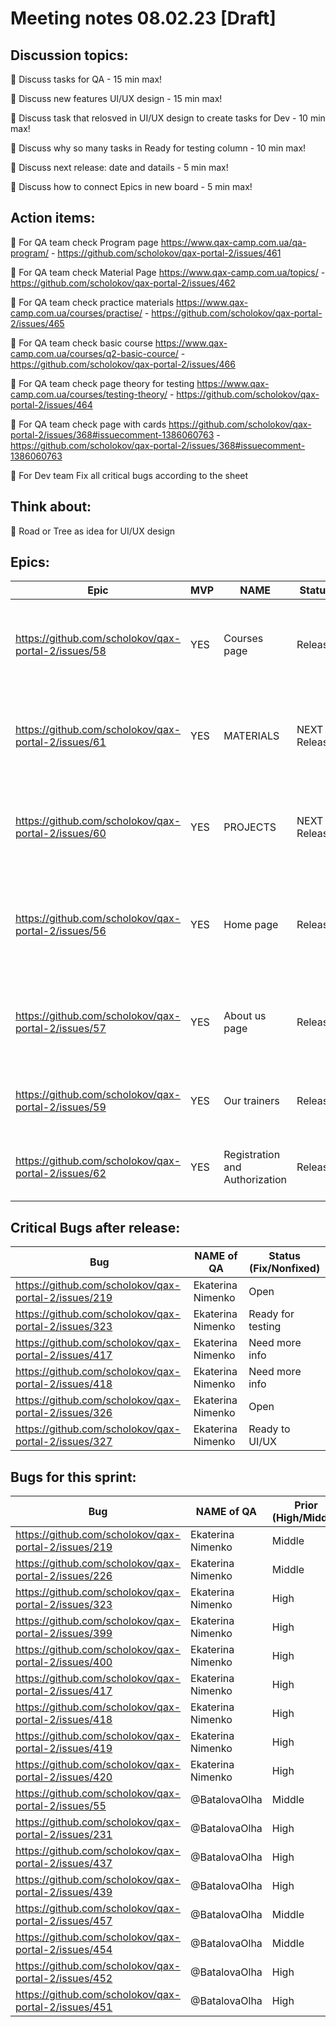 # Meeting notes 08.02.23 [Draft] 

## Discussion topics:

:black_square_button: Discuss tasks for QA - 15 min max!

:black_square_button: Discuss new features UI/UX design - 15 min max!

:black_square_button: Discuss task that relosved in UI/UX design to create tasks for Dev - 10 min max! 

:black_square_button: Discuss why so many tasks in Ready for testing column - 10 min max! 

:black_square_button: Discuss next release: date and datails - 5 min max!  

:black_square_button: Discuss how to connect Epics in new board - 5 min max!   

## Action items:   

:black_square_button: For QA team check Program page https://www.qax-camp.com.ua/qa-program/ - https://github.com/scholokov/qax-portal-2/issues/461 

:black_square_button: For QA team check Material Page   https://www.qax-camp.com.ua/topics/ - https://github.com/scholokov/qax-portal-2/issues/462  

:black_square_button: For QA team check practice materials https://www.qax-camp.com.ua/courses/practise/ -  https://github.com/scholokov/qax-portal-2/issues/465 

:black_square_button: For QA team check basic course https://www.qax-camp.com.ua/courses/q2-basic-cource/ - https://github.com/scholokov/qax-portal-2/issues/466 

:black_square_button: For QA team check page theory for testing https://www.qax-camp.com.ua/courses/testing-theory/  - https://github.com/scholokov/qax-portal-2/issues/464

:black_square_button: For QA team check page with cards https://github.com/scholokov/qax-portal-2/issues/368#issuecomment-1386060763 - https://github.com/scholokov/qax-portal-2/issues/368#issuecomment-1386060763

:black_square_button: For Dev team Fix all critical bugs according to the sheet  

## Think about:  


:black_square_button: Road or Tree as idea for UI/UX design 


## Epics:  

| Epic                |    MVP  | NAME |Status | Prior |
|---------------------|---------|------|-------|-------|      
|https://github.com/scholokov/qax-portal-2/issues/58|YES| Courses page |Release |have to change, but we haven't design and all content |
|https://github.com/scholokov/qax-portal-2/issues/61| YES| MATERIALS| NEXT Release | have to change, but we haven't design and all content | 
|https://github.com/scholokov/qax-portal-2/issues/60| YES| PROJECTS| NEXT Release | have to change, but we haven't design and all content | 
|https://github.com/scholokov/qax-portal-2/issues/56 |YES| Home page| Release | some changes in the near future - add some blocks in design |
|https://github.com/scholokov/qax-portal-2/issues/57|YES| About us page| Release  | some changes in the near future - implement design |
|https://github.com/scholokov/qax-portal-2/issues/59|YES| Our trainers|Release |no changes in the near future |
|https://github.com/scholokov/qax-portal-2/issues/62|YES| Registration and Authorization|Release| no changes in the near future  | 


## Critical Bugs after release:  

| Bug                |   NAME of QA   | Status (Fix/Nonfixed) |
|---------------------|---------|------| 
|https://github.com/scholokov/qax-portal-2/issues/219|Ekaterina Nimenko | Open |
|https://github.com/scholokov/qax-portal-2/issues/323|Ekaterina Nimenko | Ready for testing |
|https://github.com/scholokov/qax-portal-2/issues/417|Ekaterina Nimenko | Need more info|
|https://github.com/scholokov/qax-portal-2/issues/418|Ekaterina Nimenko | Need more info| 
|https://github.com/scholokov/qax-portal-2/issues/326|Ekaterina Nimenko | Open |
|https://github.com/scholokov/qax-portal-2/issues/327|Ekaterina Nimenko |Ready to UI/UX|  


## Bugs for this sprint: 
| Bug                |   NAME of QA   | Prior (High/Middle)|Status  |
|--------------------|----------------|----------| -------------|
| https://github.com/scholokov/qax-portal-2/issues/219|Ekaterina Nimenko| Middle  | Ready for content | 
| https://github.com/scholokov/qax-portal-2/issues/226|Ekaterina Nimenko| Middle  | Ready for testing|
| https://github.com/scholokov/qax-portal-2/issues/323|Ekaterina Nimenko| High    |Ready for testing |
| https://github.com/scholokov/qax-portal-2/issues/399|Ekaterina Nimenko| High    | Ready for content |
| https://github.com/scholokov/qax-portal-2/issues/400|Ekaterina Nimenko| High    | Need more info|
| https://github.com/scholokov/qax-portal-2/issues/417|Ekaterina Nimenko| High    |Testing in progress |
| https://github.com/scholokov/qax-portal-2/issues/418|Ekaterina Nimenko| High    | Testing in progress|
| https://github.com/scholokov/qax-portal-2/issues/419|Ekaterina Nimenko| High    | Backlog |
| https://github.com/scholokov/qax-portal-2/issues/420|Ekaterina Nimenko| High    | Backlog |
| https://github.com/scholokov/qax-portal-2/issues/55 |@BatalovaOlha| Middle  | Ready for documentation |
| https://github.com/scholokov/qax-portal-2/issues/231|@BatalovaOlha| High    | Need more info |
| https://github.com/scholokov/qax-portal-2/issues/437|@BatalovaOlha| High    | Ready for content |
| https://github.com/scholokov/qax-portal-2/issues/439|@BatalovaOlha| High    |Ready for content | 
| https://github.com/scholokov/qax-portal-2/issues/457|@BatalovaOlha| Middle  | Ready for documentation |
| https://github.com/scholokov/qax-portal-2/issues/454|@BatalovaOlha| Middle  | Ready for Dev|
| https://github.com/scholokov/qax-portal-2/issues/452|@BatalovaOlha| High  | Ready for UI/UX|
| https://github.com/scholokov/qax-portal-2/issues/451|@BatalovaOlha| High  | Ready for UI/UX|

